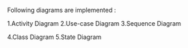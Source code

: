 Following diagrams are implemented :

1.Activity Diagram 
2.Use-case Diagram 
3.Sequence Diagram

4.Class Diagram 
5.State Diagram
